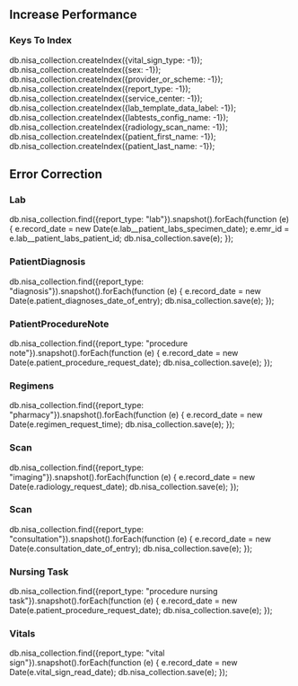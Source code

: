 ## Increase Performance 

### Keys To Index
db.nisa_collection.createIndex({vital_sign_type: -1});
db.nisa_collection.createIndex({sex: -1});
db.nisa_collection.createIndex({provider_or_scheme: -1});
db.nisa_collection.createIndex({report_type: -1});
db.nisa_collection.createIndex({service_center: -1});
db.nisa_collection.createIndex({lab_template_data_label: -1});
db.nisa_collection.createIndex({labtests_config_name: -1});
db.nisa_collection.createIndex({radiology_scan_name: -1});
db.nisa_collection.createIndex({patient_first_name: -1});
db.nisa_collection.createIndex({patient_last_name: -1});

## Error Correction

### Lab
db.nisa_collection.find({report_type: "lab"}).snapshot().forEach(function (e) {
    e.record_date = new Date(e.lab__patient_labs_specimen_date); 
    e.emr_id = e.lab__patient_labs_patient_id; 
    db.nisa_collection.save(e); 
});

### PatientDiagnosis
db.nisa_collection.find({report_type: "diagnosis"}).snapshot().forEach(function (e) {
    e.record_date = new Date(e.patient_diagnoses_date_of_entry); 
    db.nisa_collection.save(e); 
});

### PatientProcedureNote
db.nisa_collection.find({report_type: "procedure note"}).snapshot().forEach(function (e) {
    e.record_date = new Date(e.patient_procedure_request_date); 
    db.nisa_collection.save(e); 
});

### Regimens
db.nisa_collection.find({report_type: "pharmacy"}).snapshot().forEach(function (e) {
    e.record_date = new Date(e.regimen_request_time); 
    db.nisa_collection.save(e); 
});

### Scan
db.nisa_collection.find({report_type: "imaging"}).snapshot().forEach(function (e) {
    e.record_date = new Date(e.radiology_request_date); 
    db.nisa_collection.save(e); 
});

### Scan
db.nisa_collection.find({report_type: "consultation"}).snapshot().forEach(function (e) {
    e.record_date = new Date(e.consultation_date_of_entry); 
    db.nisa_collection.save(e); 
});

### Nursing Task
db.nisa_collection.find({report_type: "procedure nursing task"}).snapshot().forEach(function (e) {
    e.record_date = new Date(e.patient_procedure_request_date); 
    db.nisa_collection.save(e); 
});

### Vitals
db.nisa_collection.find({report_type: "vital sign"}).snapshot().forEach(function (e) {
    e.record_date = new Date(e.vital_sign_read_date); 
    db.nisa_collection.save(e); 
});

